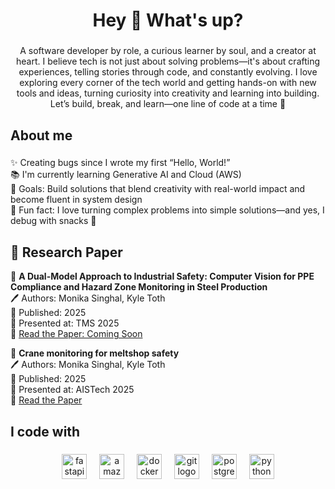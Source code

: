 <h1 align="center">Hey 👋 What's up?</h1>

###

<p align="center">A software developer by role, a curious learner by soul, and a creator at heart. I believe tech is not just about solving problems—it's about crafting experiences, telling stories through code, and constantly evolving. I love exploring every corner of the tech world and getting hands-on with new tools and ideas, turning curiosity into creativity and learning into building. Let’s build, break, and learn—one line of code at a time 🚀</p>

###

<h2 align="left">About me</h2>

###

<p align="left">✨ Creating bugs since I wrote my first “Hello, World!”  <br>📚 I'm currently learning Generative AI and Cloud (AWS)  <br>🎯 Goals: Build solutions that blend creativity with real-world impact and become fluent in system design  <br>🎲 Fun fact: I love turning complex problems into simple solutions—and yes, I debug with snacks 🍫</p>

###

<h2 align="left">📄 Research Paper</h2>

<p align="left">
🔬 <strong>A Dual-Model Approach to Industrial Safety: Computer Vision for PPE Compliance and Hazard Zone Monitoring in Steel Production</strong><br>
🖊️ Authors: Monika Singhal, Kyle Toth<br>
📅 Published: 2025<br>
📍 Presented at: TMS 2025<br>
🔗 <a href="" target="_blank">Read the Paper: Coming Soon</a>
</p>

<p align="left">
🔬 <strong>Crane monitoring for meltshop safety</strong><br>
🖊️ Authors: Monika Singhal, Kyle Toth<br>
📅 Published: 2025<br>
📍 Presented at: AISTech 2025<br>
🔗 <a href="https://www.aistech2025proceedings.org/Sites/AISTech2025/data/pdfs/102-10112-265.pdf" target="_blank">Read the Paper</a>
</p>

###

<h2 align="left">I code with</h2>

###

<div align="center">
  <img src="https://cdn.jsdelivr.net/gh/devicons/devicon/icons/fastapi/fastapi-original.svg" height="40" alt="fastapi logo"  />
  <img width="12" />
  <img src="https://cdn.jsdelivr.net/gh/devicons/devicon/icons/amazonwebservices/amazonwebservices-line-wordmark.svg" height="40" alt="amazonwebservices logo"  />
  <img width="12" />
  <img src="https://cdn.jsdelivr.net/gh/devicons/devicon/icons/docker/docker-original.svg" height="40" alt="docker logo"  />
  <img width="12" />
  <img src="https://cdn.jsdelivr.net/gh/devicons/devicon/icons/git/git-original.svg" height="40" alt="git logo"  />
  <img width="12" />
  <img src="https://cdn.jsdelivr.net/gh/devicons/devicon/icons/postgresql/postgresql-original.svg" height="40" alt="postgresql logo"  />
  <img width="12" />
  <img src="https://cdn.jsdelivr.net/gh/devicons/devicon/icons/python/python-original.svg" height="40" alt="python logo"  />
